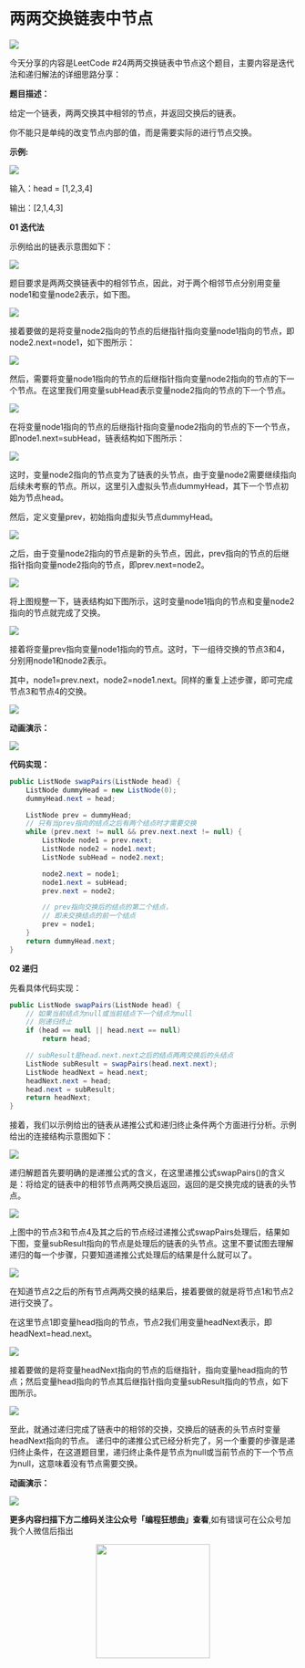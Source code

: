 # 两两交换链表中节点

![](../pictures/souyisou.png)


今天分享的内容是LeetCode #24两两交换链表中节点这个题目，主要内容是迭代法和递归解法的详细思路分享：

**题目描述：**

给定一个链表，两两交换其中相邻的节点，并返回交换后的链表。

你不能只是单纯的改变节点内部的值，而是需要实际的进行节点交换。

**示例:**

![](../pictures/linkedlist/Leetcode24swap_ex1.jpg)


输入：head = [1,2,3,4]

输出：[2,1,4,3]

**01 迭代法**

示例给出的链表示意图如下：

![](../pictures/linkedlist/链表LeetCode24.002.jpeg)


题目要求是两两交换链表中的相邻节点，因此，对于两个相邻节点分别用变量node1和变量node2表示，如下图。

![](../pictures/linkedlist/链表LeetCode24.003.jpeg)


接着要做的是将变量node2指向的节点的后继指针指向变量node1指向的节点，即node2.next=node1，如下图所示：

![](../pictures/linkedlist/链表LeetCode24.004.jpeg)


然后，需要将变量node1指向的节点的后继指针指向变量node2指向的节点的下一个节点。在这里我们用变量subHead表示变量node2指向的节点的下一个节点。

![](../pictures/linkedlist/链表LeetCode24.005.jpeg)


在将变量node1指向的节点的后继指针指向变量node2指向的节点的下一个节点，即node1.next=subHead，链表结构如下图所示：

![](../pictures/linkedlist/链表LeetCode24.006.jpeg)


这时，变量node2指向的节点变为了链表的头节点，由于变量node2需要继续指向后续未考察的节点。所以，这里引入虚拟头节点dummyHead，其下一个节点初始为节点head。

然后，定义变量prev，初始指向虚拟头节点dummyHead。

![](../pictures/linkedlist/链表LeetCode24.009.jpeg)


之后，由于变量node2指向的节点是新的头节点，因此，prev指向的节点的后继指针指向变量node2指向的节点，即prev.next=node2。

![](../pictures/linkedlist/链表LeetCode24.010.jpeg)


将上图规整一下，链表结构如下图所示，这时变量node1指向的节点和变量node2指向的节点就完成了交换。

![](../pictures/linkedlist/链表LeetCode24.011.jpeg)


接着将变量prev指向变量node1指向的节点。这时，下一组待交换的节点3和4，分别用node1和node2表示。

其中，node1=prev.next，node2=node1.next。同样的重复上述步骤，即可完成节点3和节点4的交换。

![](../pictures/linkedlist/链表LeetCode24.012.jpeg)


**动画演示：**

![](../pictures/linkedlist/Leetcode24迭代法动画.gif)


**代码实现：**

```java
public ListNode swapPairs(ListNode head) {
    ListNode dummyHead = new ListNode(0);
    dummyHead.next = head;

    ListNode prev = dummyHead;
    // 只有当prev指向的结点之后有两个结点时才需要交换
    while (prev.next != null && prev.next.next != null) {
        ListNode node1 = prev.next;
        ListNode node2 = node1.next;
        ListNode subHead = node2.next;

        node2.next = node1;
        node1.next = subHead;
        prev.next = node2;

        // prev指向交换后的结点的第二个结点，
        // 即未交换结点的前一个结点
        prev = node1;
    }
    return dummyHead.next;
}
```



**02 递归**

先看具体代码实现：

```java
public ListNode swapPairs(ListNode head) {
    // 如果当前结点为null或当前结点下一个结点为null
    // 则递归终止
    if (head == null || head.next == null)
        return head;

    // subResult是head.next.next之后的结点两两交换后的头结点
    ListNode subResult = swapPairs(head.next.next);
    ListNode headNext = head.next;
    headNext.next = head;
    head.next = subResult;
    return headNext;
}
```

接着，我们以示例给出的链表从递推公式和递归终止条件两个方面进行分析。示例给出的连接结构示意图如下：

![](../pictures/linkedlist/链表LeetCode24.015.jpeg)


递归解题首先要明确的是递推公式的含义，在这里递推公式swapPairs()的含义是：将给定的链表中的相邻节点两两交换后返回，返回的是交换完成的链表的头节点。


![](../pictures/linkedlist/链表LeetCode24.017.jpeg)


上图中的节点3和节点4及其之后的节点经过递推公式swapPairs处理后，结果如下图，变量subResult指向的节点是处理后的链表的头节点。这里不要试图去理解递归的每一个步骤，只要知道递推公式处理后的结果是什么就可以了。

![](../pictures/linkedlist/链表LeetCode24.018.jpeg)


在知道节点2之后的所有节点两两交换的结果后，接着要做的就是将节点1和节点2进行交换了。

在这里节点1即变量head指向的节点，节点2我们用变量headNext表示，即headNext=head.next。

![](../pictures/linkedlist/链表LeetCode24.019.jpeg)


接着要做的是将变量headNext指向的节点的后继指针，指向变量head指向的节点；然后变量head指向的节点其后继指针指向变量subResult指向的节点，如下图所示。

![](../pictures/linkedlist/链表LeetCode24.021.jpeg)


至此，就通过递归完成了链表中的相邻的交换，交换后的链表的头节点时变量headNext指向的节点。
递归中的递推公式已经分析完了，另一个重要的步骤是递归终止条件，在这道题目里，递归终止条件是节点为null或当前节点的下一个节点为null，这意味着没有节点需要交换。

**动画演示：**

![](../pictures/linkedlist/LeetCode24递归动画演示.gif)

**更多内容扫描下方二维码关注公众号「编程狂想曲」查看**,如有错误可在公众号加我个人微信后指出
<p align='center'>
<img src="../pictures/qrcode.jpg" width=200 >
</p>
